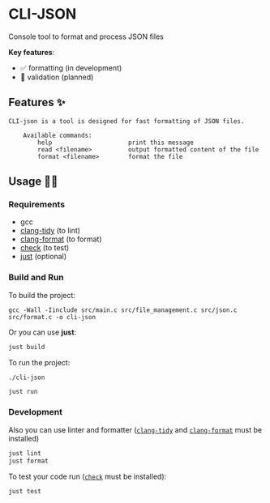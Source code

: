 # CLI-JSON

Console tool to format and process JSON files

**Key features**:
- ✅ formatting (in development)
- 🔄 validation (planned)

## Features ✨

```
CLI-json is a tool is designed for fast formatting of JSON files.

    Available commands:
        help                     print this message
        read <filename>          output formatted content of the file
        format <filename>        format the file
```

## Usage 👨‍💻

### Requirements

- gcc
- [clang-tidy](https://clang.llvm.org/extra/clang-tidy/) (to lint)
- [clang-format](https://clang.llvm.org/docs/ClangFormat.html) (to format)
- [check](https://libcheck.github.io/check/web/install.html) (to test)
- [just](https://just.systems/man/en/) (optional)

### Build and Run

To build the project:
```
gcc -Wall -Iinclude src/main.c src/file_management.c src/json.c src/format.c -o cli-json
```
Or you can use **just**:
```bash
just build
```

To run the project:
```
./cli-json
```
```bash
just run
```

### Development

Also you can use linter and formatter ([`clang-tidy`](https://clang.llvm.org/extra/clang-tidy/) and [`clang-format`](https://clang.llvm.org/docs/ClangFormat.html) must be installed)
```bash
just lint
just format
```

To test your code run ([`check`](https://libcheck.github.io/check/web/install.html) must be installed):
```
just test
```